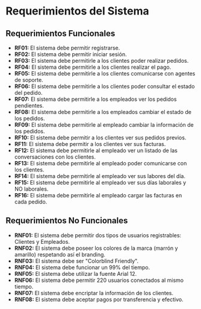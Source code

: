 # Requerimientos del Sistema

## Requerimientos Funcionales

- **RF01:** El sistema debe permitir registrarse.
- **RF02:** El sistema debe permitir iniciar sesión.
- **RF03:** El sistema debe permitirle a los clientes poder realizar pedidos.
- **RF04:** El sistema debe permitirle a los clientes realizar el pago.
- **RF05:** El sistema debe permitirle a los clientes comunicarse con agentes de soporte.
- **RF06:** El sistema debe permitirle a los clientes poder consultar el estado del pedido.
- **RF07:** El sistema debe permitirle a los empleados ver los pedidos pendientes.
- **RF08:** El sistema debe permitirle a los empleados cambiar el estado de los pedidos.
- **RF09:** El sistema debe permitirle al empleado cambiar la información de los pedidos.
- **RF10:** El sistema debe permitir a los clientes ver sus pedidos previos.
- **RF11:** El sistema debe permitir a los clientes ver sus facturas.
- **RF12:** El sistema debe permitirle al empleado ver un listado de las conversaciones con los clientes.
- **RF13:** El sistema debe permitirle al empleado poder comunicarse con los clientes.
- **RF14:** El sistema debe permitirle al empleado ver sus labores del día.
- **RF15:** El sistema debe permitirle al empleado ver sus días laborales y NO laborales.
- **RF16:** El sistema debe permitirle al empleado cargar las facturas en cada pedido.

## Requerimientos No Funcionales

- **RNF01:** El sistema debe permitir dos tipos de usuarios registrables: Clientes y Empleados.
- **RNF02:** El sistema debe poseer los colores de la marca (marrón y amarillo) respetando así el branding.
- **RNF03:** El sistema debe ser "Colorblind Friendly".
- **RNF04:** El sistema debe funcionar un 99% del tiempo.
- **RNF05:** El sistema debe utilizar la fuente Arial 12.
- **RNF06:** El sistema debe permitir 220 usuarios conectados al mismo tiempo.
- **RNF07:** El sistema debe encriptar la información de los clientes.
- **RNF08:** El sistema debe aceptar pagos por transferencia y efectivo.

